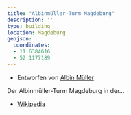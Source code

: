```yaml
---
title: "Albinmüller-Turm Magdeburg"
description: ''
type: building
location: Magdeburg
geojson:
  coordinates:
  - 11.6384616
  - 52.1177189
---
```


* Entworfen von [Albin Müller](/tags/Albin-Müller)

Der Albinmüller-Turm Magdeburg in der...
* [Wikipedia](https://de.wikipedia.org/wiki/Albinm%C3%BCller-Turm)
